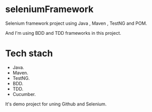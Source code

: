 # seleniumFramework
Selenium framework project using Java , Maven , TestNG and POM.

And I'm using BDD and TDD frameworks in this project.

# Tech stach
- Java.
- Maven.
- TestNG.
- BDD.
- TDD.
- Cucumber.

It's demo project for uning Github and Selenium.
